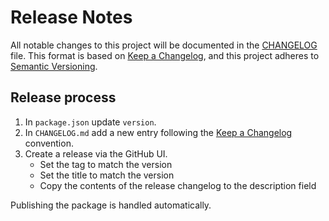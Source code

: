 # Release Notes

All notable changes to this project will be documented in the [CHANGELOG](CHANGELOG) file. This format is based on [Keep a Changelog](https://keepachangelog.com/en/1.0.0/), and this project adheres to [Semantic Versioning](https://semver.org/spec/v2.0.0.html).


## Release process

1.  In `package.json` update `version`.
2.  In `CHANGELOG.md` add a new entry following the [Keep a Changelog](https://keepachangelog.com/en/1.0.0/) convention.
3.  Create a release via the GitHub UI.
    -   Set the tag to match the version
    -   Set the title to match the version
    -   Copy the contents of the release changelog to the description field

Publishing the package is handled automatically.
